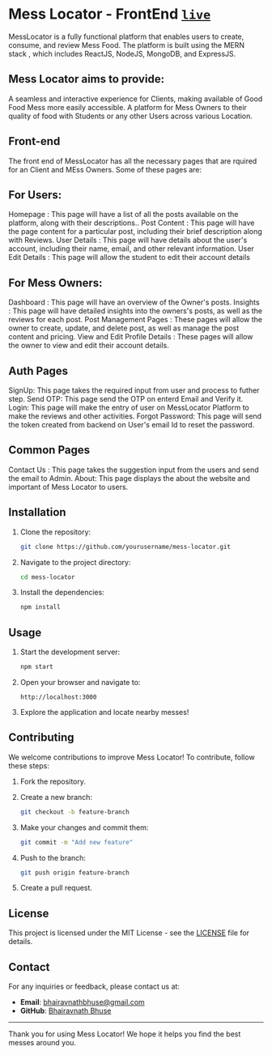 # Mess Locator - FrontEnd [```live```](https://mess-locator-frontend.vercel.app/)

MessLocator is a fully functional  platform that enables users to create, consume, and review Mess Food. The platform is built using the MERN stack , which includes ReactJS, NodeJS, MongoDB, and ExpressJS.

## Mess Locator aims to provide:
A seamless and interactive  experience for Clients, making available of Good Food Mess more easily accessible.
A platform for Mess Owners to their quality of food with Students or any other Users across various Location.


## Front-end
The front end of MessLocator has all the necessary pages that are rquired for an Client and MEss Owners. Some of these pages are:

## For Users:
Homepage : This page will have a list of all the posts available on the platform, along with their descriptions..
Post Content : This page will have the page content for a particular post, including their brief description along with Reviews.
User Details : This page will have details about the user's account, including their name, email, and other relevant information.
User Edit Details : This page will allow the student to edit their account details


## For Mess Owners:
Dashboard : This page will have an overview of the Owner's posts. 
Insights : This page will have detailed insights into the owners's posts, as well as the reviews for each post.
Post Management Pages : These pages will allow the owner to create, update, and delete post, as well as manage the post content and pricing.
View and Edit Profile Details : These pages will allow the owner to view and edit their account details.

## Auth Pages
SignUp: This page takes the required input from user and process to futher step.
Send OTP: This page send the OTP on enterd Email and Verify it.
Login: This page will make the entry of user on MessLocator Platform to make the reviews and other activities.
Forgot Password: This page will send the token created from backend on User's email Id to reset the password.

## Common Pages
Contact Us : This page takes the suggestion input from the users and send the email to Admin.
About: This page displays the about the website and important of Mess Locator to users.

## Installation

1. Clone the repository:
    ```bash
    git clone https://github.com/yourusername/mess-locator.git
    ```

2. Navigate to the project directory:
    ```bash
    cd mess-locator
    ```

3. Install the dependencies:
    ```bash
    npm install
    ```

## Usage

1. Start the development server:
    ```bash
    npm start
    ```

2. Open your browser and navigate to:
    ```
    http://localhost:3000
    ```

3. Explore the application and locate nearby messes!

## Contributing

We welcome contributions to improve Mess Locator! To contribute, follow these steps:

1. Fork the repository.
2. Create a new branch:
    ```bash
    git checkout -b feature-branch
    ```

3. Make your changes and commit them:
    ```bash
    git commit -m "Add new feature"
    ```

4. Push to the branch:
    ```bash
    git push origin feature-branch
    ```

5. Create a pull request.

## License

This project is licensed under the MIT License - see the [LICENSE](LICENSE) file for details.

## Contact

For any inquiries or feedback, please contact us at:
- **Email**: [bhairavnathbhuse@gmail.com](mailto:bhairavnathbhuse@gmail.com)
- **GitHub**: [Bhairavnath Bhuse](https://github.com/Bhairavnath-Bhuse)

---

Thank you for using Mess Locator! We hope it helps you find the best messes around you.